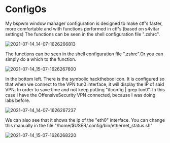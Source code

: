 # ConfigOs
My bspwm window manager configuration is designed to make ctf's faster, more comfortable and with functions performed in ctf's (based on s4vitar settings)
The functions can be seen in the shell configuration file ".zshrc".

![2021-07-14_14-07-1626266813](https://user-images.githubusercontent.com/82907557/125624491-309da59b-a1a8-45eb-a974-4c3a81885718.jpg)

The functions can be seen in the shell configuration file ".zshrc".Or you can simply do a which to the function.

![2021-07-14_15-07-1626267600](https://user-images.githubusercontent.com/82907557/125626389-48aa82ef-14a2-47d5-8da7-35d09a053965.jpg)


In the bottom left. There is the symbolic hackthebox icon. It is configured so that when we connect to the VPN tun0 interface, it will display the IP of said VPN. In order to save time and not keep putting "ifconfig | grep tun0". In this case I have the OffensiveSecurity VPN connected, because I was doing labs before.



![2021-07-14_14-07-1626267237](https://user-images.githubusercontent.com/82907557/125625401-7bf11a8f-a188-4c78-9cbd-b3fac08a15d4.jpg)

We can also see that it shows the ip of the "eth0" interface. You can change this manually in the file "/home/$USER/.config/bin/ethernet_status.sh"

![2021-07-14_15-07-1626268220](https://user-images.githubusercontent.com/82907557/125627698-7131ae20-5b99-4605-acb1-2600e53fe76c.jpg)
